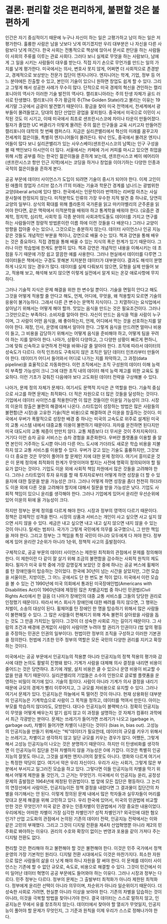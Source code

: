 # 결론: 편리할 것은 편리하게, 불편할 것은 불편하게

인간은 자기 중심적이기 때문에 누구나 자신이 하는 일은 고평가하고 남이 하는 일은 저평가한다. 훌륭한 사람은 남을 낫보다 낫게 여기겠지만 우리 대부분은 나 자신을 다른 사람보다 낫게 여긴다. 한국 사회는 전통적으로 책상에 앉아서 문서로 판단을 하는 사람들이 사회의 주류를 이루는 관료 사회다. 그러다 보니 실제로 무엇을 하는 사람보다, 남에게 그 일을 시키는 사람들이 대우를 받는다. 직접 자기 손으로 무언가를 만드는 일의 가치를 낮게 평가한다. 미국에서는 의사, 변호사 못지 않게, 어쩌면 더 사회적으로 존경받고, 경제적으로 보상받는 전문가 집단이 엔지니어다. 엔지니어는 학계, 기업, 정부 등 어느 분야에든 진출할 수 있고, 본인이 기술이 있으니 원하면 창업도 쉽게 할 수 있다. 그리고 그렇게 해서 성공한 사례가 무수히 많다. 단적으로 미국 경제의 혁신을 견인하는 캘리포니아의 역사가 이러한 기술 발전의 역사다. 캘리포니아라는 주의 탄생 자체가 골드 러쉬로 탄생했다. 캘리포니아 주가 황금의 주(The Golden State)라고 불리는 이유는 19세기말 그곳에서 금광이 발견했기 때문이다. 황금을 찾아 미국 전역에서, 전세계에서 광부들이 몰려들었고, 당대의 첨단 산업인 광업을 꽃피웠다. 중국에서 미국으로 이민이 시작된 것도 이 시기고, 이때 미국에서 최초로 샌프란시스코에 차이나 타운이 만들어졌다. 필자가 졸업한 UC 버클리가 이렇게 몰려든 주의 젊은 인구들을 교육 시키고자 만들어진 캘리포니아 대학의 첫 번째 캠퍼스다. 지금은 실리콘밸리에서 혁신의 미래를 꿈꾸고자 전세계의 젊은이들, 특별히 엔지니어들이 몰려든다. 워낙 인도, 중국에서 몰려온 엔지니어들이 많다 보니 실리콘밸리가 있는 사우스베이(샌프란시스코의 남쪽)는 인구 구성을 볼 때 백인보다 아시안이 더 많다. 서울에서는 카페에 가서 커피를 마시고 있으면 취업을 위해 시험 공부를 하는 한국인 젊은이들을 흔하게 보는데, 샌프란시스코 베이 에어리아(샌프란시스코 항만 인근 지역)에서는 코딩을 하거나 창업을 이야기하는 다양한 인종과 국적의 젊은이들을 흔하게 본다.

공공 부문에 데이터 사이언스가 도입이 되려면 기술이 중시가 되어야 한다. 이제 고인이 된 애플의 창업자 스티브 잡스가 IT의 미래는 기술과 학문간 경계를 넘나드는 광범위한 교양(liberal arts)에 있다 했다. 한국에서는 인문학이라 번역하는 리버럴 아츠는 사실 문사철에 한정되지 않는다. 미적분학도 인류의 가장 우수한 지적 발견 중 하나로, 당연히 교양의 일부다. 상식의 확대를 위해 플라톤의 국가론을 읽고 마키아벨리의 군주론을 읽어야 한다면, 같은 맥락에서 미적분학을 배워야 하고 통계학을 배워야 한다. (요즘은 경제학, 정치학, 심리학, 사회학 등 각종 분야의 사회과학도들도 데이터를 가지고 연구를 하는 사람들이면 정량적 방법론이란 이름 하에 이런 것들을 다 배운다.) 그러나 교양이 방향을 잡아줄 수는 있으나, 그것으로는 충분하지 않는다. 데이터 사이언스나 인공 지능 같은 것들도 개념적인 부분을 책이나, 강연으로 배울 수는 있다. 책과 강연을 통해 배우는 것은 중요하다. 직접 경험을 통해 배울 수 있는 지식의 폭은 한계가 있기 때문이다. 그러나 이런 학습법에 한계도 분명히 있다. 책과 강연은 개념적인 내용을 이해시키는 데 초점을 두기 때문에 가장 쉽고 깔끔한 예를 사용한다. 그러나 현실에서 데이터를 다루면 그 데이터들은 책에서는 구경도 못해본 지저분한 데이터가 대부분이다. 결과도 해석이 분명하게 나오지 않는 경우가 많다. 데이터를 실제 다뤄보지 않으면, 모형을 실제 만들어 보고, 적용해 보고, 해석해 보지 않으면 이렇게 실전에서 알게 되는 온갖 애로사항에 무지하다.

그러나 기술적 지식은 문제 해결을 위한 한 변수일 뿐이다. 기술을 면밀히 안다고 해도 그것을 어떻게 적용할 줄 안다고 해도, 언제, 어디에, 무엇을, 왜 적용할지 모르면 기술의 응용이 불가능하다. 그래서 다른 큰 변수는 문맥적 지식이다. 그 치열하다는 요식업에서 살아남기 위해서는 어떻게 해야 할까. 맛있는 음식을 만드는 것은 필요조건이다. 그러나 그것만으로는 부족하다. 소비자를 알아야 한다. 자신이 만드는 음식을 먹을 사람이 누구이며, 그 사람이 어떤 음식을, 왜 좋아하는지, 언제, 어디에서 먹는 것을 선호하는지를 알아야 한다. 재정, 인사, 운영에 대해서 알아야 한다. 그렇게 음식을 만드려면 얼마나 비용이 들고, 그 비용을 감당하기 위해서는 어떻게 음식을 준비해야 하고, 어떻게 팀을 꾸려야 하는 지를 알아야 한다. 나아가, 상황이 다양하고, 그 다양한 상황이 빠르게 편하니, 그에 맞춰 신속하고 유연하게 전략을 바꿔나갈 줄 알아야 한다. 조직에 따라서 데이터의 성숙도가 다르다. 아직 인프라도 구축되지 않은 조직은 일단 데이터 인프라부터 만들어야 한다. 데이터가 어디서 들어와서 어디로 나가는 지를 파악하고, 그 과정(data pipeline)을 효율적으로 자동화한다. 이런 조직에서는 조직 구성원의 데이터 이해 능력이 부족할 가능성이 크니 그에 대한 조직 내의 데이터 해석 능력 제고를 위한 교육도 필요하다. 이런 기초가 갖춰진 다음에야 보다 고도화된 데이터 전략을 구상해볼 수 있다.

나아가, 문제 정의 자체가 문제다. 여기서도 문맥적 지식은 큰 역할을 한다. 기술적 중심으로 사고를 하면 문제는 최적화다. 더 적은 자원으로 더 많은 것들을 달성하는 것이다. 기업에서 데이터 사이언스를 적용한다면 이 많은 것들이란 이윤일 가능성이 크다. 시장의 이윤의 창출은 불편의 해결에서 나온다. 스타트업이 성장하는 방법은 많은 사람들의 불편함(큰 시장)을 고유한 기술(적은 비용)으로 해결하여 큰 이윤을 창출하는 것이다. 미국에서 우버가 폭팔적으로 성장한 배경 중 하나는 미국의 고속도로 위주로 설계된 미국의 교통 시스템 내에서 대중교통 이용이 불편하기 때문이다. 자차를 운전하면 된다지만 미국 대도시의 교통 체증이 만만치 않다. 교통 체증보다 더 무서운 것이 주차지옥이다. 거기다 이런 승차 공유 서비스는 승차 경험을 표준화한다. 우버란 플랫폼을 이용할 줄 알면 본인이 거주하는 도시뿐 아니라 다른 어느 도시에 가더라도 새로운 학습 비용을 지불하지 않고 교통 서비스를 이용할 수 있다. 우버가 갖고 있는 기술도 훌륭하지만, 그것보다 더 중요한 것은 무엇이 풀어야 할 문제인 지에 대한 문제 정의다. 여기서 흥미로운 것은 이 문제 정의에 최적화의 한계가 무엇이어야 할지는 사전에 명확히 정의되어야 할 필요가 없다는 것이다. 기업도 이윤 외에 사회적 책임 차원에서 많은 것들을 고려해야 한다. 그러나 스타트업이 투자 유치를 할 때 투자자로부터 어떻게 하면 성장을 더 할 수 있을지에 대한 질문을 받을 가능성은 크다. 그러나 어떻게 하면 성장을 좀더 천천히 하더라도 이윤 외에 다른 것을 고려해야 할지에 대해서 질문을 받을 가능성은 낮다. 기업도 사회적 책임이 있으니 윤리를 생각해야 한다. 그러나 기업에게 있어서 윤리란 우선순위에 있어 이윤의 뒤에 올 가능성이 크다.

하지만 정부는 문제 정의를 다르게 해야 한다. 시장과 정부의 영역이 다르기 때문이다. 정책은 강제적인 성격을 띈다. 시장의 상품과 서비스는 개인이 사고 싶으면 사고 싶지 않으면 사지 않을 수 있다. 세금은 내고 싶으면 내고 내고 싶지 않으면 내지 않을 수 있는 것이 아니다. 탈세는 범죄다. 국가가 그렇게 국민에게 의무를 요구했으니, 그 만한 책임을 져야 한다. 그리고 정부는 그 책임을 특정 국민이 아니라 모두에게 다 져야 한다. 정부에게 있어 윤리란 2순위가 아니라 1순위, 정책적 사고의 출발점이다.

구체적으로, 공공 부문의 데이터 사이언스는 제한된 최적화의 관점에서 문제를 정의해야 한다. 이 제한이란 다 같이 잘 살기 위해 조금의 불편함을 감수하는 사회적 원칙의 제도화다. 필자가 미국 유학 중에 가장 감명깊게 보았던 것 중에 하나는 공공 버스에 휠체어를 탄 장애인들이 탑승하는 것이었다. 한국에 30년이 넘는 시간을 살았지만, 그런 모습을 서울이든, 지방이든, 그 어느 곳에서도 단 한 번도 본 적이 없다. 미국에서 이런 모습을 볼 수 있는 건 1990년에 미국 의회에서 통과된 미국장애인법(Americans with Disabilities Act)이 1960년대에 제정된 많은 차별금지법 중 하나인 민권법(Civil Rights Act)에서 한 걸음 더 나아가 장애인의 대중 교통 서비스를 그들의 당당한 권리로 인정했기 때문이다. 따라서 버스 회사가 장애인에 대한 배려를 하지 않으면, 그 행위는 처벌이, 소송의 대상이 된다. 휠체어를 탄 장애인 한 명을 탑승하기 위해서 많은 사람들이 불편해질 수 있다. 그 많은 사람들이 편해지기 위해 계속 불편히 살아왔을 사람을 돕는 것도 그 만큼 가치있는 일이다. 그것이 더 성숙한 사회로 가는 길이기 때문이다. 그 사람의 조건과 배경에 관계없이 사람이 사람이면 누려야 할 권리가 인권이다 (법 앞의 평등을 주장하는 민권은 인권의 일부이다). 헌법이란 정부의 조직을 구성하고 이러한 기본권을 정의한다. 헌법에 기초한 민주 정부의 역할은 모든 국민의 다양한 권리를 지키고 확장하는 것이다.

미국에서는 공공 부문에서 인공지능의 적용뿐 아니라 인공지능의 정책 적용의 평가와 감사에 대한 논의도 활발히 진행돼 왔다. 기계가 사람을 대체해 의사 결정을 내리면 비용이 줄어드는 것은 당연하다. 초기에 개발, 설치 비용은 클 수 있으나 운영 비용이 비교할 수 없을 만큼 적기 때문이다. 실리콘밸리의 기업들은 소수의 인원으로 글로벌 플랫폼을 운영하는 비밀이 여기에 있다. 기술의 힘이다. 사람이 아니라 기계가 의사 결정을 내리기 때문에 규모의 경제가 빨리 이루어지고, 그 규모를 저비용으로 유지할 수 있다. 그러나 여기서 문제가 있다. 인공지능은 하늘에서 뚝 떨어진 것이 아니다. 현재 상용화된 대부분의 인공지능은 기계학습으로 사람이 그 목적을 정하고, 데이터를 먹여서 만든다. 아이는 부모를 학습하지 않더라도, 모방한다. 대다수 인공지능이 블랙박스다. 정확히 인공지능이 무엇을 어떻게 배우는지 알기 쉽지 않고 이 과정을 설명하는 것 자체가 컴퓨터 과학에서 최근 각광받는 분야다. 문제는 쓰레기가 들어가면 쓰레기가 나오고 (garbage in, garbage out), 차별이 들어가면 차별이 나온다는 것이다 (bias in, bias out). 고성능의 인공지능을 만들기 위해서는 "빅"데이터가 필요한데, 데이터의 규모를 키우기 위해서는 쓰레기고, 차별이고 생각하지 않고 일단 규모를 키우는 경우가 많다. 어쨌든, 그렇게 해서 고성능 인공지능이 나오는 것은 분명하기 때문이다. 하지만 이 탄생비화를 생각하면 이 인공지능이 집단을 전혀 차별하지 않을 가능성은 0에 가깝다. 이것은 특별히 인공지능의 잘못도 아니고, 그것을 설계한 엔지니어의 잘못도 아니다. 영화와 다르게 여기서는 특정한 악당이 없다. 여기서 악은 우리 자신이다. 우리가 사는 사회가, 그렇게 많은 부분에서 부서지고 일그러진 모습을 하고 있다. 그렇다면 이들 인공지능의 차별을 막기 위해서 어떻게 제한을 둘 것인가, 그 근거는 무엇인가. 미국에서 이 인공지능 윤리, 공정성 문제의 출발점은 1964년에 제정된 민권법이다. 법 앞에 모든 집단은 평등하다. 그 논리의 연장선에서 사람이든, 인공지능이든 정책 결정을 내렸다면 그 결과물이 집단간의 차별을 야기해서는 안 된다. 이렇게 정의된 문제 내에서 많은 학자들과 실무자들이 머리를 맞대고 문제 해결을 위해 고민하고 있다. 우리 한국에 있어서, 미국의 민권법에 비교할 만한 것은 무엇인가? 미국 같은 경우는 인종차별이 민권법에서 가장 중요한 내용이었다. 우리에게는 어떠한 차별이 가장 심각한 차별인가? 성적 차별인가? 외국인에 대한 혐오인가? 산업 고도화의 관점에서 논의된 기존의 데이터 전략, 인공지능 전략에서는 이와 같은 고민의 부재했다. 그리고 그것이 디지털 전환을 제4차 산업혁명뿐 아니라 제2의 민주화로 봐야하는 이유다. 권리의 수호와 확장이 없이는 번영과 포용을 같이 가져다 주는 디지털 전환도 없다.

편리할 것은 편리해야 하고 불편해야 할 것은 불편해야 한다. 이것은 민주 국가에서 정책 운영의 가장 기본적인 원리다. 디지털 전환 시대에서도 이것은 마찬가지다. 희소한 자원으로 많은 사람들의 삶을 더 낫게 해야 하니 자원을 잘 써야 한다. 이 문제를 데이터 사이언스는 기존에 할 수 없던 규모로, 속도로, 비용으로 해결할 수 있다. 그것이 민간에서 이미 일어난 데이터 혁명이 공공 부문에도 들어와야 하는 이유다. 그러나 시장과 정부는 다르다. 민주 정부는 다르다. 정부의 문제는 그 출발부터 최적화가 아니라 제한된 최적화다. 정부에게 윤리란 선택이 아니라 의무이며, 차순위가 아니라 일순위이기 때문이다. 더 성숙한 사회로 가려면, 현실뿐 아니라 이상을 보아야 한다. 기존의 차별을 답습하는 것이 아니라, 이것을 극복할 방법을 찾아나가야 한다. 결국 데이터는 스스로 말하지 않고, 인공지능은 무에서 유를 창조하지 않는다. 데이터에서 찾아야 할 열쇠가 무엇일지, 인공지능이 풀어야 할 문제가 무엇인지, 그 기준과 원칙을 이제 우리가 스스로 정해나가야 한다.
